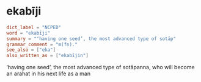 # ekabīji

``` toml
dict_label = "NCPED"
word = "ekabīji"
summary = "‘having one seed’, the most advanced type of sotāp"
grammar_comment = "m(fn)."
see_also = ["eka"]
also_written_as = ["ekabījin"]
```

‘having one seed’, the most advanced type of sotāpanna, who will become an arahat in his next life as a man


